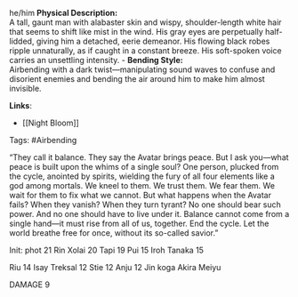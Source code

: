 he/him
**Physical Description:**  
        A tall, gaunt man with alabaster skin and wispy, shoulder-length white hair that seems to shift like mist in the wind. His gray eyes are perpetually half-lidded, giving him a detached, eerie demeanor. His flowing black robes ripple unnaturally, as if caught in a constant breeze. His soft-spoken voice carries an unsettling intensity.
    - **Bending Style:**  
        Airbending with a dark twist—manipulating sound waves to confuse and disorient enemies and bending the air around him to make him almost invisible.



**Links**:
- [[Night Bloom]]

Tags:
#Airbending

“They call it balance. They say the Avatar brings peace. But I ask you—what peace is built upon the whims of a single soul? One person, plucked from the cycle, anointed by spirits, wielding the fury of all four elements like a god among mortals. We kneel to them. We trust them. We fear them. We wait for them to fix what we cannot. But what happens when the Avatar fails? When they vanish? When they turn tyrant? No one should bear such power. And no one should have to live under it. Balance cannot come from a single hand—it must rise from all of us, together. End the cycle. Let the world breathe free for once, without its so-called savior.”



Init:
phot 21 
Rin Xolai 20 
Tapi 19
Pui 15
Iroh Tanaka 15

Riu 14
Isay Treksal 12
Stie 12
Anju 12
Jin koga
Akira Meiyu


DAMAGE
9

